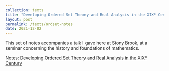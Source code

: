 ```yaml
---
collection: texts
title: "Developing Ordered Set Theory and Real Analysis in the XIXº Century"
layout: post
permalink: /texts/ordset-notes
date: 2021-12-02
---
```


This set of notes accompanies a talk I gave here at Stony Brook, at a seminar concerning the history and foundations of mathematics.

Notes: [Developing Ordered Set Theory and Real Analysis in the XIXº Century](/files/Ord_Sets.pdf)


